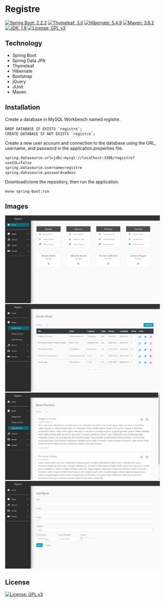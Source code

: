 # Registre
[![Spring Boot: 2.2.2](https://img.shields.io/badge/Spring%20Boot-2.2.2-brightgreen)](https://github.com/spring-projects/spring-boot)
[![Thymeleaf: 3.0](https://img.shields.io/badge/Thymeleaf-3.0-green)](https://www.thymeleaf.org/index.html)
[![Hibernate: 5.4.9](https://img.shields.io/badge/Hibernate-5.4.9-yellow)](https://hibernate.org/)
[![Maven: 3.6.2](https://img.shields.io/badge/Maven-3.6.2-orange.svg)](https://maven.apache.org/)
[![JDK: 1.8](https://img.shields.io/badge/JDK-1.8-red)](https://www.oracle.com/java/technologies/javase-jdk8-downloads.html)
[![License: GPL v3](https://img.shields.io/badge/license-GPL%20v3-blue.svg)](https://www.gnu.org/licenses/gpl-3.0)

## Technology
* Spring Boot
* Spring Data JPA
* Thymeleaf
* Hibernate
* Bootstrap
* jQuery
* JUnit
* Maven

## Installation
Create a database in MySQL Workbench named *registre*.

```
DROP DATABASE IF EXISTS `registre`;
CREATE DATABASE IF NOT EXISTS `registre`;
```

Create a new user account and connection to the database using the URL, username, and password in the application.properties file.

```
spring.datasource.url=jdbc:mysql://localhost:3306/registre?useSSL=false
spring.datasource.username=registre
spring.datasource.password=admin
```

Download/clone the repository, then run the application.
```
mvnw spring-boot:run
```

## Images
![Home](images/home.png)
![Completed Media Table](images/table-completed.png)
![Reviews](images/reviews.png)
![Completed Media Form](images/form-completed.png)

## License
[![License: GPL v3](https://img.shields.io/badge/license-GPL%20v3-blue.svg)](https://www.gnu.org/licenses/gpl-3.0)

